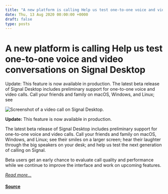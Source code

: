 ```yaml
---
title: "A new platform is calling Help us test one-to-one voice and video conversations on Signal Desktop"
date: Thu, 13 Aug 2020 00:00:00 +0000
draft: false
type: posts
---
```

# A new platform is calling Help us test one-to-one voice and video conversations on Signal Desktop





 Update: This feature is now available in production. The latest beta release of Signal Desktop includes preliminary support for one-to-one voice and video calls. Call your friends and family on macOS, Windows, and Linux; see

![Screenshot of a video call on Signal Desktop.](/blog/images/desktop-calling-preview-header.jpg)

**Update:** This feature is now available in production.

The latest beta release of Signal Desktop includes preliminary support for one-to-one voice and video calls. Call your friends and family on macOS, Windows, and Linux; see their smiles on a larger screen; hear their laughter through the big speakers on your desk; and help us test the next generation of calling on Signal.

Beta users get an early chance to evaluate call quality and performance while we continue to improve the interface and work on upcoming features.

[_Read more..._](https://signal.org/blog/desktop-calling-beta/)

#### [Source](https://signal.org/blog/desktop-calling-beta/)

